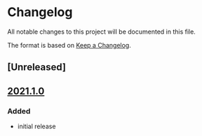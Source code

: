 # Changelog
All notable changes to this project will be documented in this file.

The format is based on [Keep a Changelog](https://keepachangelog.com/).

## [Unreleased]

## [2021.1.0]

### Added
- initial release

[2021.1.0]: https://gitlab.com/yaq/yaqd-attune/-/tags/v2021.1.0
